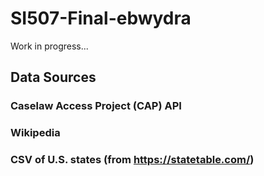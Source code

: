# SI507-Final-ebwydra

Work in progress...

## Data Sources

### Caselaw Access Project (CAP) API

### Wikipedia

### CSV of U.S. states (from https://statetable.com/)
